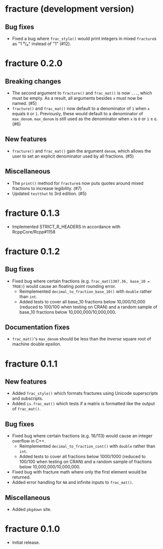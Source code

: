 # fracture (development version)

## Bug fixes
* Fixed a bug where `frac_style()` would print integers in mixed `fracture`s as "1 ⁰/₀" instead of "1" (#12).

# fracture 0.2.0

## Breaking changes
* The second argument to `fracture()` and `frac_mat()` is now `...`, which must be empty. As a result, all arguments besides `x` must now be named. (#5)
* `fracture()` and `frac_mat()` now default to a denominator of `1` when `x` equals `0` or `1`. Previously, these would default to a denominator of `max_denom`. `max_denom` is still used as the denominator when `x` is `0` or `1` ± ε. (#6)

## New features
* `fracture()` and `frac_mat()` gain the argument `denom`, which allows the user to set an explicit denominator used by all fractions. (#5)

## Miscellaneous
* The `print()` method for `fracture`s now puts quotes around mixed fractions to increase legibility. (#7)
* Updated `testthat` to 3rd edition. (#5)

# fracture 0.1.3

* Implemented STRICT_R_HEADERS in accordance with RcppCore/Rcpp#1158

# fracture 0.1.2

## Bug fixes

* Fixed bug where certain fractions (e.g. `frac_mat(1307.36, base_10 = TRUE)`) would cause an floating point rounding error.
  * Reimplemented `decimal_to_fraction_base_10()` with `double` rather than `int`.
  * Added tests to cover all base_10 fractions below 10,000/10,000 (reduced to 100/100 when testing on CRAN) and a random sample of base_10 fractions below 10,000,000/10,000,000.
  
## Documentation fixes

* `frac_mat()`'s `max_denom` should be less than the *inverse* square root of machine double epsilon.

# fracture 0.1.1

## New features

* Added `frac_style()` which formats fractures using Unicode superscripts and subscripts.
* Added `is.frac_mat()` which tests if a matrix is formatted like the output of `frac_mat()`.

## Bug fixes 

* Fixed bug where certain fractions (e.g. 16/113) would cause an integer overflow in C++.
  * Reimplemented `decimal_to_fraction_cont()` with `double` rather than `int`.
  * Added tests to cover all fractions below 1000/1000 (reduced to 100/100 when testing on CRAN) and a random sample of fractions below 10,000,000/10,000,000.
* Fixed bug with fracture math where only the first element would be returned.
* Added error handling for `NA` and infinite inputs to `frac_mat()`.

## Miscellaneous

* Added `pkgdown` site.

# fracture 0.1.0

* Initial release.
